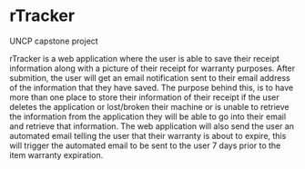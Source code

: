 # rTracker
UNCP capstone project

rTracker is a web application where the user is able to save their receipt information along with a picture of their receipt for warranty purposes. After submition, the user will get an email notification sent to their email address of the information that they have saved. The purpose behind this, is to have
more than one place to store their information of their receipt if the user deletes the application or lost/broken their machine or is unable to retrieve the information from the application they will be able to go into their email and retrieve that information. The web application will also send the user an
automated email telling the user that their warranty is about to expire, this will trigger the automated email to be sent to the user 7 days prior to the item warranty expiration.
